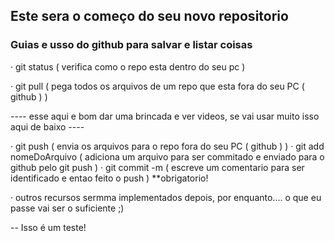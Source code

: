 ## Este sera o começo do seu novo repositorio


### Guias e usso do github para salvar e listar coisas


 · git status ( verifica como o repo esta dentro do seu pc )

 · git pull ( pega todos os arquivos de um repo que esta fora do seu PC ( github ) )


  ---- esse aqui e bom dar uma brincada e ver videos, se vai usar muito isso aqui de baixo ----

 · git push ( envia os arquivos para o repo fora do seu PC ( github ) )
 · git add nomeDoArquivo ( adiciona um arquivo para ser commitado e enviado para o github pelo git push )
 · git commit -m ( escreve um comentario para ser identificado e entao feito o push ) **obrigatorio!

 · outros recursos sermma implementados depois, por enquanto.... o que eu passe vai ser o suficiente ;)


-- Isso é um teste!